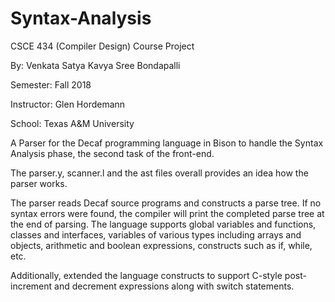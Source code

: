 # Syntax-Analysis

CSCE 434 (Compiler Design) Course Project

By: Venkata Satya Kavya Sree Bondapalli

Semester: Fall 2018

Instructor: Glen Hordemann

School: Texas A&M University

A Parser for the Decaf programming language in Bison to handle the Syntax Analysis phase, the second task of the front-end.

The parser.y, scanner.l and the ast files overall provides an idea how the parser works.

The parser reads Decaf source programs and constructs a parse tree. If no syntax errors were found, the compiler will print the completed parse tree at the end of parsing. The language supports global variables and functions, classes and interfaces, variables of various types including arrays and objects, arithmetic and boolean expressions, constructs such as if, while, etc. 

Additionally, extended the language constructs to support C-style post-increment and decrement expressions along with switch statements.
